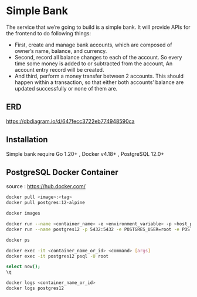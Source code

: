 # Simple Bank
The service that we’re going to build is a simple bank.
It will provide APIs for the frontend to do following things:
- First, create and manage bank accounts, which are composed of owner’s name, balance, and currency.
- Second, record all balance changes to each of the account. So every time some money is added to or subtracted from the account, An account entry record will be created.
- And third, perform a money transfer between 2 accounts. This should happen within a transaction, so that either both accounts’ balance are updated successfully or none of them are.

## ERD
https://dbdiagram.io/d/647fecc3722eb774948590ca

## Installation
Simple bank require Go 1.20+ , Docker v4.18+ , PostgreSQL 12.0+

## PostgreSQL Docker Container
source : https://hub.docker.com/
```sh
docker pull <image>:<tag>
docker pull postgres:12-alpine
```
```sh
docker images
```
```sh
docker run --name <container_name> -e <environment_variable> -p <host_ports:container_ports> -d <image>:<tag>
docker run --name postgres12 -p 5432:5432 -e POSTGRES_USER=root -e POSTGRES_PASSWORD=secret -d postgres:12-alpine
```
```sh
docker ps
```
```sh
docker exec -it <container_name_or_id> <command> [args]
docker exec -it postgres12 psql -U root
```
```sh
select now();
\q
```
```sh
docker logs <container_name_or_id>
docker logs postgres12
```